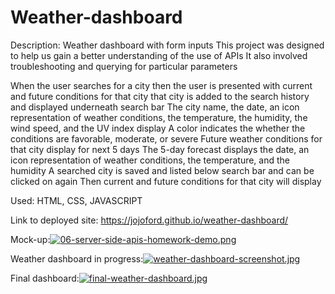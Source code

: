 # Weather-dashboard

Description: Weather dashboard with form inputs
This project was designed to help us gain a better understanding of the use of APIs
It also involved troubleshooting and querying for particular parameters 

When the user searches for a city then the user is presented with current and future conditions for that city
that city is added to the search history
and displayed underneath search bar
The city name, the date, an icon representation of weather conditions, the temperature, the humidity, the wind speed, and the UV index display
A color indicates the whether the conditions are favorable, moderate, or severe
Future weather conditions for that city display for next 5 days
The 5-day forecast displays the date, an icon representation of weather conditions, the temperature, and the humidity
A searched city is saved and listed below search bar and can be clicked on again
Then current and future conditions for that city will display

Used: HTML, CSS, JAVASCRIPT

Link to deployed site: https://jojoford.github.io/weather-dashboard/

Mock-up:[![06-server-side-apis-homework-demo.png](https://i.postimg.cc/GmSZMSMx/06-server-side-apis-homework-demo.png)](https://postimg.cc/4YVLywRY)

Weather dashboard in progress:[![weather-dashboard-screenshot.jpg](https://i.postimg.cc/d1cNpMGr/weather-dashboard-screenshot.jpg)](https://postimg.cc/hJM0Q5yt)

Final dashboard:[![final-weather-dashboard.jpg](https://i.postimg.cc/brBxXb4W/final-weather-dashboard.jpg)](https://postimg.cc/5Q8YLH4S)
